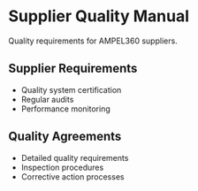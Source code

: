 # Supplier Quality Manual

Quality requirements for AMPEL360 suppliers.

## Supplier Requirements
- Quality system certification
- Regular audits
- Performance monitoring

## Quality Agreements
- Detailed quality requirements
- Inspection procedures
- Corrective action processes